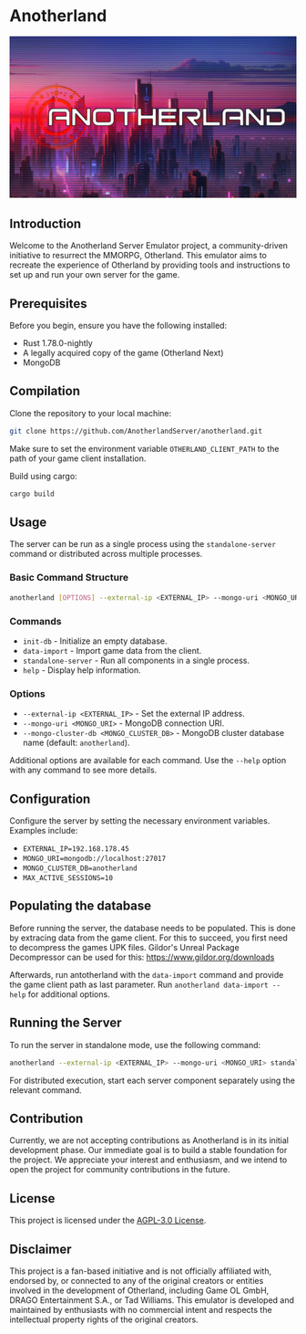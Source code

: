 # Anotherland

![Anotherland Logo](/images/anotherland-logo.jpg)

## Introduction
Welcome to the Anotherland Server Emulator project, a community-driven initiative to resurrect the MMORPG, Otherland. This emulator aims to recreate the experience of Otherland by providing tools and instructions to set up and run your own server for the game.

## Prerequisites
Before you begin, ensure you have the following installed:
- Rust 1.78.0-nightly
- A legally acquired copy of the game (Otherland Next)
- MongoDB

## Compilation
Clone the repository to your local machine:
```bash
git clone https://github.com/AnotherlandServer/anotherland.git
```

Make sure to set the environment variable `OTHERLAND_CLIENT_PATH` to the path of your game client installation.

Build using cargo:
```bash
cargo build
```

## Usage
The server can be run as a single process using the `standalone-server` command or distributed across multiple processes.

### Basic Command Structure
```bash
anotherland [OPTIONS] --external-ip <EXTERNAL_IP> --mongo-uri <MONGO_URI> <COMMAND>
```

### Commands
- `init-db` - Initialize an empty database.
- `data-import` - Import game data from the client.
- `standalone-server` - Run all components in a single process.
- `help` - Display help information.

### Options
- `--external-ip <EXTERNAL_IP>` - Set the external IP address.
- `--mongo-uri <MONGO_URI>` - MongoDB connection URI.
- `--mongo-cluster-db <MONGO_CLUSTER_DB>` - MongoDB cluster database name (default: `anotherland`).

Additional options are available for each command. Use the `--help` option with any command to see more details.

## Configuration
Configure the server by setting the necessary environment variables. Examples include:
- `EXTERNAL_IP=192.168.178.45`
- `MONGO_URI=mongodb://localhost:27017`
- `MONGO_CLUSTER_DB=anotherland`
- `MAX_ACTIVE_SESSIONS=10`

## Populating the database
Before running the server, the database needs to be populated. 
This is done by extracing data from the game client. For this to succeed, you first need to decompress the games UPK files. Gildor's Unreal Package Decompressor can be used for this: https://www.gildor.org/downloads

Afterwards, run antotherland with the `data-import` command and provide the game client path as last parameter.
Run `anotherland data-import --help` for additional options. 

## Running the Server
To run the server in standalone mode, use the following command:
```bash
anotherland --external-ip <EXTERNAL_IP> --mongo-uri <MONGO_URI> standalone-server
```

For distributed execution, start each server component separately using the relevant command.

## Contribution
Currently, we are not accepting contributions as Anotherland is in its initial development phase. Our immediate goal is to build a stable foundation for the project. We appreciate your interest and enthusiasm, and we intend to open the project for community contributions in the future.

## License
This project is licensed under the [AGPL-3.0 License](LICENSE).

## Disclaimer
This project is a fan-based initiative and is not officially affiliated with, endorsed by, or connected to any of the original creators or entities involved in the development of Otherland, including Game OL GmbH, DRAGO Entertainment S.A., or Tad Williams. This emulator is developed and maintained by enthusiasts with no commercial intent and respects the intellectual property rights of the original creators.
